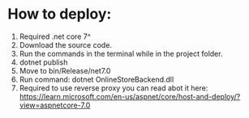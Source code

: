 # How to deploy:
1. Required .net core 7^
2. Download the source code.
3. Run the commands in the terminal while in the project folder.
4. dotnet publish
5. Move to bin/Release/net7.0
6. Run command: dotnet OnlineStoreBackend.dll
7. Required to use reverse proxy you can read abot it here: https://learn.microsoft.com/en-us/aspnet/core/host-and-deploy/?view=aspnetcore-7.0